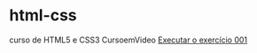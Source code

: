 # html-css
 curso de HTML5 e CSS3 CursoemVideo
<a href="https://franciscolucas686.github.io/html-css/ex001/index.html">Executar o exercício 001</a>    